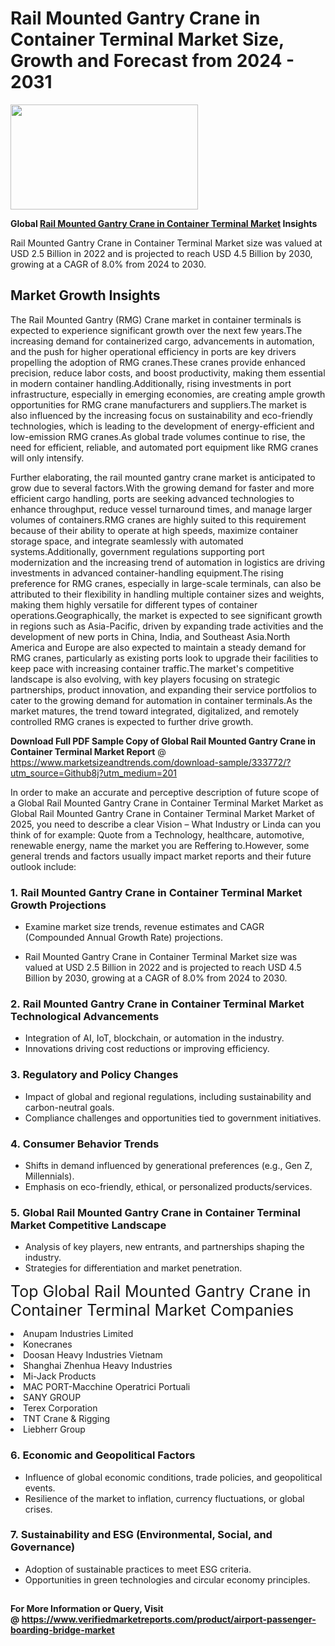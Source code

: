 <H1>Rail Mounted Gantry Crane in Container Terminal Market Size, Growth and Forecast from 2024 - 2031</H1><img class="aligncenter size-medium wp-image-584254" src="https://thirdeyenews.in/wp-content/uploads/2024/09/Global-Market-Research-300x168.jpeg" alt="" width="300" height="168" /><p><strong>Global&nbsp;<a href="https://www.marketsizeandtrends.com/download-sample/333772/?utm_source=Github8j?utm_medium=201">Rail Mounted Gantry Crane in Container Terminal Market</a> Insights</strong></p><p>Rail Mounted Gantry Crane in Container Terminal Market size was valued at USD 2.5 Billion in 2022 and is projected to reach USD 4.5 Billion by 2030, growing at a CAGR of 8.0% from 2024 to 2030.</p><p><h2>Market Growth Insights</h2> <p>The Rail Mounted Gantry (RMG) Crane market in container terminals is expected to experience significant growth over the next few years.The increasing demand for containerized cargo, advancements in automation, and the push for higher operational efficiency in ports are key drivers propelling the adoption of RMG cranes.These cranes provide enhanced precision, reduce labor costs, and boost productivity, making them essential in modern container handling.Additionally, rising investments in port infrastructure, especially in emerging economies, are creating ample growth opportunities for RMG crane manufacturers and suppliers.The market is also influenced by the increasing focus on sustainability and eco-friendly technologies, which is leading to the development of energy-efficient and low-emission RMG cranes.As global trade volumes continue to rise, the need for efficient, reliable, and automated port equipment like RMG cranes will only intensify.</p> <p>Further elaborating, the rail mounted gantry crane market is anticipated to grow due to several factors.With the growing demand for faster and more efficient cargo handling, ports are seeking advanced technologies to enhance throughput, reduce vessel turnaround times, and manage larger volumes of containers.RMG cranes are highly suited to this requirement because of their ability to operate at high speeds, maximize container storage space, and integrate seamlessly with automated systems.Additionally, government regulations supporting port modernization and the increasing trend of automation in logistics are driving investments in advanced container-handling equipment.The rising preference for RMG cranes, especially in large-scale terminals, can also be attributed to their flexibility in handling multiple container sizes and weights, making them highly versatile for different types of container operations.Geographically, the market is expected to see significant growth in regions such as Asia-Pacific, driven by expanding trade activities and the development of new ports in China, India, and Southeast Asia.North America and Europe are also expected to maintain a steady demand for RMG cranes, particularly as existing ports look to upgrade their facilities to keep pace with increasing container traffic.The market's competitive landscape is also evolving, with key players focusing on strategic partnerships, product innovation, and expanding their service portfolios to cater to the growing demand for automation in container terminals.As the market matures, the trend toward integrated, digitalized, and remotely controlled RMG cranes is expected to further drive growth.</p> <p><span class=""><strong>Download Full PDF Sample Copy of Global Rail Mounted Gantry Crane in Container Terminal Market Report</strong> @ <a href="https://www.marketsizeandtrends.com/download-sample/333772/?utm_source=Github8j?utm_medium=201" target="_blank">https://www.marketsizeandtrends.com/download-sample/333772/?utm_source=Github8j?utm_medium=201</a></span></p><p>In order to make an accurate and perceptive description of future scope of a Global&nbsp;Rail Mounted Gantry Crane in Container Terminal Market Market as Global&nbsp;Rail Mounted Gantry Crane in Container Terminal Market Market of 2025, you need to describe a clear Vision &ndash; What Industry or Linda can you think of for example: Quote from a Technology, healthcare, automotive, renewable energy, name the market you are Reffering to.However, some general trends and factors usually impact market reports and their future outlook include:</p><h3>1.&nbsp;<strong>Rail Mounted Gantry Crane in Container Terminal Market Growth Projections</strong></h3><ul><li>Examine market size trends, revenue estimates and CAGR (Compounded Annual Growth Rate) projections.</li><li><p>Rail Mounted Gantry Crane in Container Terminal Market size was valued at USD 2.5 Billion in 2022 and is projected to reach USD 4.5 Billion by 2030, growing at a CAGR of 8.0% from 2024 to 2030.</p></li></ul><h3>2.&nbsp;<strong>Rail Mounted Gantry Crane in Container Terminal Market Technological Advancements</strong></h3><ul><li>Integration of AI, IoT, blockchain, or automation in the industry.</li><li>Innovations driving cost reductions or improving efficiency.</li></ul><h3>3.&nbsp;<strong>Regulatory and Policy Changes</strong></h3><ul><li>Impact of global and regional regulations, including sustainability and carbon-neutral goals.</li><li>Compliance challenges and opportunities tied to government initiatives.</li></ul><h3>4.&nbsp;<strong>Consumer Behavior Trends</strong></h3><ul><li>Shifts in demand influenced by generational preferences (e.g., Gen Z, Millennials).</li><li>Emphasis on eco-friendly, ethical, or personalized products/services.</li></ul><h3>5.&nbsp;<strong>Global Rail Mounted Gantry Crane in Container Terminal Market Competitive Landscape</strong></h3><ul><li>Analysis of key players, new entrants, and partnerships shaping the industry.</li><li>Strategies for differentiation and market penetration.</li></ul><p data-pm-slice="1 1 []"><span style="color: inherit; font-family: inherit; font-size: 25px;">Top Global Rail Mounted Gantry Crane in Container Terminal Market Companies</span></p><div class="" data-test-id=""><p><li>Anupam Industries Limited</li><li> Konecranes</li><li> Doosan Heavy Industries Vietnam</li><li> Shanghai Zhenhua Heavy Industries</li><li> Mi-Jack Products</li><li> MAC PORT-Macchine Operatrici Portuali</li><li> SANY GROUP</li><li> Terex Corporation</li><li> TNT Crane & Rigging</li><li> Liebherr Group</li></p></div><h3>6.&nbsp;<strong>Economic and Geopolitical Factors</strong></h3><ul><li>Influence of global economic conditions, trade policies, and geopolitical events.</li><li>Resilience of the market to inflation, currency fluctuations, or global crises.</li></ul><h3>7.&nbsp;<strong>Sustainability and ESG (Environmental, Social, and Governance)</strong></h3><ul><li>Adoption of sustainable practices to meet ESG criteria.</li><li>Opportunities in green technologies and circular economy principles.</li></ul><h2><strong style="font-size: 14px;">For More Information or Query, Visit @&nbsp;</strong><a style="background-color: #ffffff; font-size: 14px;" href="https://www.marketsizeandtrends.com/report/rail-mounted-gantry-crane-in-container-terminal-market/" target="_blank">https://www.verifiedmarketreports.com/product/airport-passenger-boarding-bridge-market</a></h2>
